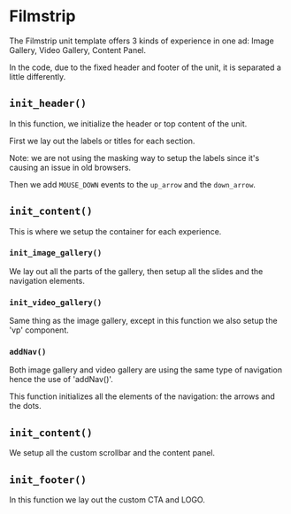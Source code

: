 # Filmstrip

The Filmstrip unit template offers 3 kinds of experience in one ad: Image Gallery, Video Gallery, Content Panel.

In the code, due to the fixed header and footer of the unit, it is separated a little differently.

## `init_header()`

In this function, we initialize the header or top content of the unit. 

First we lay out the labels or titles for each section.

Note: we are not using the masking way to setup the labels since it's causing an issue in old browsers.

Then we add `MOUSE_DOWN` events to the `up_arrow` and the `down_arrow`. 

## `init_content()`

This is where we setup the container for each experience.

### `init_image_gallery()`

We lay out all the parts of the gallery, then setup all the slides and the navigation elements.

### `init_video_gallery()`

Same thing as the image gallery, except in this function we also setup the 'vp' component.

### `addNav()`

Both image gallery and video gallery are using the same type of navigation hence the use of 'addNav()'.

This function initializes all the elements of the navigation: the arrows and the dots.  

## `init_content()`

We setup all the custom scrollbar and the content panel.

## `init_footer()`

In this function we lay out the custom CTA and LOGO.
